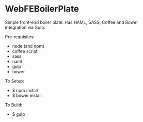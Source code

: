 WebFEBoilerPlate
================

Simple front-end boiler plate. Has HAML, SASS, Coffee and Bower integration via Gulp.

Pre-requisites:
  - node (and npm)
  - coffee script
  - sass
  - haml
  - gulp
  - bower

To Setup:
  - $ npm install
  - $ bower install

To Build:
  - $ gulp
